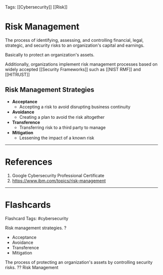 Tags: [[Cybersecurity]] [[Risk]]
# Risk Management

The process of identifying, assessing, and controlling financial, legal, strategic, and security risks to an organization's capital and earnings.

Basically to protect an organization's assets.

Additionally, organizations implement risk management processes based on widely accepted [[Security Frameworks]] such as [[NIST RMF]] and [[HITRUST]]

## Risk Management Strategies

- **Acceptance**
	- Accepting a risk to avoid disrupting business continuity
- **Avoidance**
	- Creating a plan to avoid the risk altogether
- **Transference**
	- Transferring risk to a third party to manage
- **Mitigation**
	- Lessening the impact of a known risk

---
# References

1. Google Cybersecurity Professional Certificate
2. https://www.ibm.com/topics/risk-management

---
# Flashcards

Flashcard Tags: #cybersecurity 

Risk management strategies.
?
- Acceptance
- Avoidance
- Transference
- Mitigation
<!--SR:!2024-05-05,1,130-->

The process of protecting an organization's assets by controlling security risks.
??
Risk Management
<!--SR:!2024-05-07,5,230!2024-05-08,4,188-->